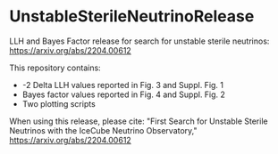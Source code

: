 # UnstableSterileNeutrinoRelease
LLH and Bayes Factor release for search for unstable sterile neutrinos: https://arxiv.org/abs/2204.00612

This repository contains:
- -2 Delta LLH values reported in Fig. 3 and Suppl. Fig. 1
- Bayes factor values reported in Fig. 4 and Suppl. Fig. 2
- Two plotting scripts

When using this release, please cite:
"First Search for Unstable Sterile Neutrinos with the IceCube Neutrino Observatory," https://arxiv.org/abs/2204.00612
